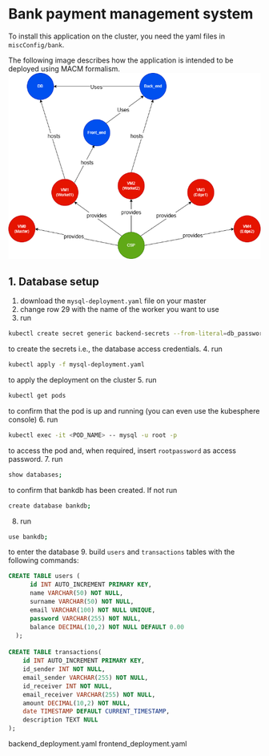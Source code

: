 # Bank payment management system
To install this application on the cluster, you need the yaml files in `miscConfig/bank`.

The following image describes how the application is intended to be deployed using MACM formalism.
![Alt text](miscConfig/App_MACM.png "MACM")

## 1. Database setup
1. download the `mysql-deployment.yaml` file on your master
2. change row 29 with the name of the worker you want to use
3. run
  ```sh
  kubectl create secret generic backend-secrets --from-literal=db_password='rootpassword' --from-literal=secret_key='rootpassword'
  ```
  to create the secrets i.e., the database access credentials.
4. run
  ```sh
  kubectl apply -f mysql-deployment.yaml
  ```
  to apply the deployment on the cluster 
5. run
  ```sh
  kubectl get pods
  ```
  to confirm that the pod is up and running (you can even use the kubesphere console)
6. run
  ```sh
  kubectl exec -it <POD_NAME> -- mysql -u root -p
  ```
  to access the pod and, when required, insert `rootpassword` as access password. 
7. run
  ```sh
  show databases;
  ```
  to confirm that bankdb has been created. If not run
  ```sh
  create database bankdb;
  ```
8. run
  ```sh
  use bankdb;
  ```
  to enter the database
9. build `users` and `transactions` tables with the following commands:
  ```sql
  CREATE TABLE users ( 
	    id INT AUTO_INCREMENT PRIMARY KEY,
	    name VARCHAR(50) NOT NULL,
	    surname VARCHAR(50) NOT NULL,
	    email VARCHAR(100) NOT NULL UNIQUE,
	    password VARCHAR(255) NOT NULL,
	    balance DECIMAL(10,2) NOT NULL DEFAULT 0.00
	);

  CREATE TABLE transactions(
      id INT AUTO_INCREMENT PRIMARY KEY,
      id_sender INT NOT NULL,
      email_sender VARCHAR(255) NOT NULL,
      id_receiver INT NOT NULL,
      email_receiver VARCHAR(255) NOT NULL,
      amount DECIMAL(10,2) NOT NULL,
      date TIMESTAMP DEFAULT CURRENT_TIMESTAMP,
      description TEXT NULL
  );
  ```



backend_deployment.yaml
frontend_deployment.yaml



